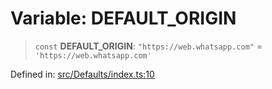 # Variable: DEFAULT\_ORIGIN

> `const` **DEFAULT\_ORIGIN**: `"https://web.whatsapp.com"` = `'https://web.whatsapp.com'`

Defined in: [src/Defaults/index.ts:10](https://github.com/Fokusdotid/Baileys/blob/9c9f1957de7ce603966b24b846f4c15d5de9bbcf/src/Defaults/index.ts#L10)
